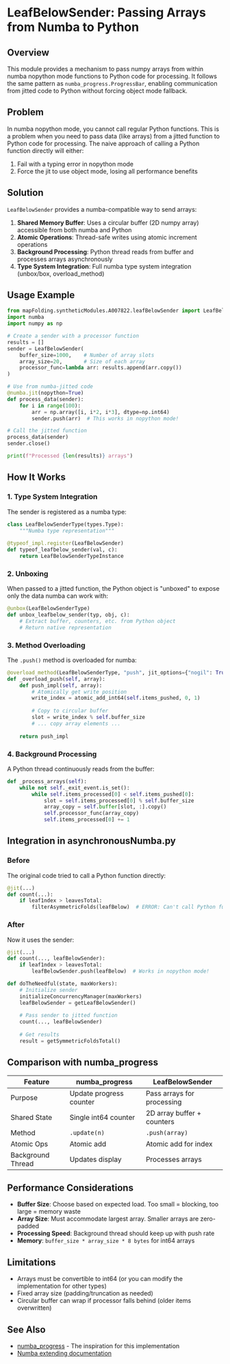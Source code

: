 # LeafBelowSender: Passing Arrays from Numba to Python

## Overview

This module provides a mechanism to pass numpy arrays from within numba nopython mode functions to Python code for processing. It follows the same pattern as `numba_progress.ProgressBar`, enabling communication from jitted code to Python without forcing object mode fallback.

## Problem

In numba nopython mode, you cannot call regular Python functions. This is a problem when you need to pass data (like arrays) from a jitted function to Python code for processing. The naive approach of calling a Python function directly will either:
1. Fail with a typing error in nopython mode
2. Force the jit to use object mode, losing all performance benefits

## Solution

`LeafBelowSender` provides a numba-compatible way to send arrays:

1. **Shared Memory Buffer**: Uses a circular buffer (2D numpy array) accessible from both numba and Python
2. **Atomic Operations**: Thread-safe writes using atomic increment operations
3. **Background Processing**: Python thread reads from buffer and processes arrays asynchronously
4. **Type System Integration**: Full numba type system integration (unbox/box, overload_method)

## Usage Example

```python
from mapFolding.syntheticModules.A007822.leafBelowSender import LeafBelowSender
import numba
import numpy as np

# Create a sender with a processor function
results = []
sender = LeafBelowSender(
    buffer_size=1000,    # Number of array slots
    array_size=20,       # Size of each array
    processor_func=lambda arr: results.append(arr.copy())
)

# Use from numba-jitted code
@numba.jit(nopython=True)
def process_data(sender):
    for i in range(100):
        arr = np.array([i, i*2, i*3], dtype=np.int64)
        sender.push(arr)  # This works in nopython mode!

# Call the jitted function
process_data(sender)
sender.close()

print(f"Processed {len(results)} arrays")
```

## How It Works

### 1. Type System Integration

The sender is registered as a numba type:

```python
class LeafBelowSenderType(types.Type):
    """Numba type representation"""
    
@typeof_impl.register(LeafBelowSender)
def typeof_leafbelow_sender(val, c):
    return LeafBelowSenderTypeInstance
```

### 2. Unboxing

When passed to a jitted function, the Python object is "unboxed" to expose only the data numba can work with:

```python
@unbox(LeafBelowSenderType)
def unbox_leafbelow_sender(typ, obj, c):
    # Extract buffer, counters, etc. from Python object
    # Return native representation
```

### 3. Method Overloading

The `.push()` method is overloaded for numba:

```python
@overload_method(LeafBelowSenderType, "push", jit_options={"nogil": True})
def _overload_push(self, array):
    def push_impl(self, array):
        # Atomically get write position
        write_index = atomic_add_int64(self.items_pushed, 0, 1)
        
        # Copy to circular buffer
        slot = write_index % self.buffer_size
        # ... copy array elements ...
    
    return push_impl
```

### 4. Background Processing

A Python thread continuously reads from the buffer:

```python
def _process_arrays(self):
    while not self._exit_event.is_set():
        while self.items_processed[0] < self.items_pushed[0]:
            slot = self.items_processed[0] % self.buffer_size
            array_copy = self.buffer[slot, :].copy()
            self.processor_func(array_copy)
            self.items_processed[0] += 1
```

## Integration in asynchronousNumba.py

### Before

The original code tried to call a Python function directly:

```python
@jit(...)
def count(...):
    if leaf1ndex > leavesTotal:
        filterAsymmetricFolds(leafBelow)  # ERROR: Can't call Python function!
```

### After

Now it uses the sender:

```python
@jit(...)
def count(..., leafBelowSender):
    if leaf1ndex > leavesTotal:
        leafBelowSender.push(leafBelow)  # Works in nopython mode!

def doTheNeedful(state, maxWorkers):
    # Initialize sender
    initializeConcurrencyManager(maxWorkers)
    leafBelowSender = getLeafBelowSender()
    
    # Pass sender to jitted function
    count(..., leafBelowSender)
    
    # Get results
    result = getSymmetricFoldsTotal()
```

## Comparison with numba_progress

| Feature | numba_progress | LeafBelowSender |
|---------|----------------|-----------------|
| Purpose | Update progress counter | Pass arrays for processing |
| Shared State | Single int64 counter | 2D array buffer + counters |
| Method | `.update(n)` | `.push(array)` |
| Atomic Ops | Atomic add | Atomic add for index |
| Background Thread | Updates display | Processes arrays |

## Performance Considerations

- **Buffer Size**: Choose based on expected load. Too small = blocking, too large = memory waste
- **Array Size**: Must accommodate largest array. Smaller arrays are zero-padded
- **Processing Speed**: Background thread should keep up with push rate
- **Memory**: `buffer_size * array_size * 8 bytes` for int64 arrays

## Limitations

- Arrays must be convertible to int64 (or you can modify the implementation for other types)
- Fixed array size (padding/truncation as needed)
- Circular buffer can wrap if processor falls behind (older items overwritten)

## See Also

- [numba_progress](https://github.com/mortacious/numba-progress) - The inspiration for this implementation
- [Numba extending documentation](https://numba.pydata.org/numba-doc/latest/extending/index.html)
